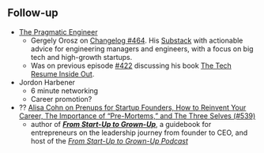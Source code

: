 ## Follow-up

 - [The Pragmatic Engineer](https://blog.pragmaticengineer.com/)
   - Gergely Orosz on [Changelog #464](https://changelog.com/podcast/464). His [Substack](https://newsletter.pragmaticengineer.com) with actionable advice for engineering managers and engineers, with a focus on big tech and high-growth startups.
   - Was on previous episode [#422](https://changelog.com/podcast/422) discussing his book [The Tech Resume Inside Out](https://thetechresume.com/).
  - Jordon Harbener
	  - 6 minute networking
	  - Career promotion?
  - ?? [Alisa Cohn on Prenups for Startup Founders, How to Reinvent Your Career, The Importance of “Pre-Mortems,” and The Three Selves (#539)](https://tim.blog/2021/10/19/alisa-cohn/)
	  - author of [**_From Start-Up to Grown-Up_**](https://www.amazon.com/Start-Up-Grown-Up-Grow-Leadership-Business/dp/1398601381/?tag=offsitoftimfe-20), a guidebook for entrepreneurs on the leadership journey from founder to CEO, and host of the [_From Start-Up to Grown-Up Podcast_](https://podcasts.google.com/feed/aHR0cHM6Ly9mZWVkcy5idXp6c3Byb3V0LmNvbS8xNzgzNjEzLnJzcw?sa=X&ved=0CAMQ4aUDahcKEwjYuqjygcbzAhUAAAAAHQAAAAAQAQ&hl=en)

<!--stackedit_data:
eyJoaXN0b3J5IjpbLTExNzQ2ODY3MTNdfQ==
-->